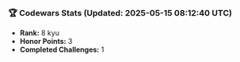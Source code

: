 ### 🏆 Codewars Stats (Updated: 2025-05-15 08:12:40 UTC)

- **Rank:** 8 kyu
- **Honor Points:** 3
- **Completed Challenges:** 1
